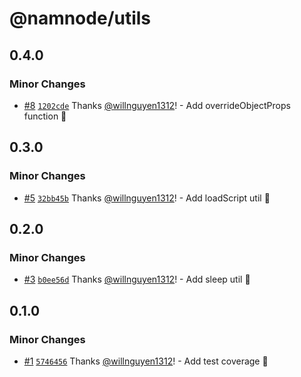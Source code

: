 # @namnode/utils

## 0.4.0

### Minor Changes

- [#8](https://github.com/willnguyen1312/namnode/pull/8)
  [`1202cde`](https://github.com/willnguyen1312/namnode/commit/1202cdecaf1c2e38f7d1ed3f1b2f4cd17b4e9e9c) Thanks
  [@willnguyen1312](https://github.com/willnguyen1312)! - Add overrideObjectProps function 💞

## 0.3.0

### Minor Changes

- [#5](https://github.com/willnguyen1312/namnode/pull/5)
  [`32bb45b`](https://github.com/willnguyen1312/namnode/commit/32bb45b19f9863914f4d2215e755ef4b6f3c8255) Thanks
  [@willnguyen1312](https://github.com/willnguyen1312)! - Add loadScript util 🚀

## 0.2.0

### Minor Changes

- [#3](https://github.com/willnguyen1312/namnode/pull/3)
  [`b0ee56d`](https://github.com/willnguyen1312/namnode/commit/b0ee56dabbe6438dab3735d8e554f8de1f814562) Thanks
  [@willnguyen1312](https://github.com/willnguyen1312)! - Add sleep util 💞

## 0.1.0

### Minor Changes

- [#1](https://github.com/willnguyen1312/namnode/pull/1)
  [`5746456`](https://github.com/willnguyen1312/namnode/commit/57464569647c2d6e5bd643f1dbb3187e483c71ea) Thanks
  [@willnguyen1312](https://github.com/willnguyen1312)! - Add test coverage 💞
